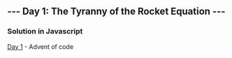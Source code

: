 ## --- Day 1: The Tyranny of the Rocket Equation ---
### Solution in Javascript

[Day 1](https://adventofcode.com/2019/day/1) - Advent of code
